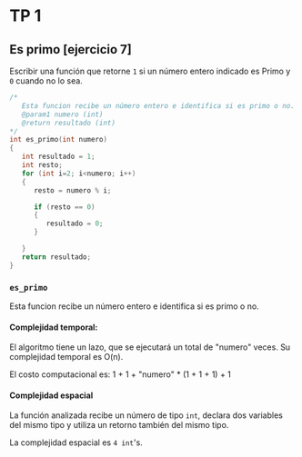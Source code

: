 
# TP 1

## Es primo [ejercicio 7]

Escribir una función que retorne `1` si un número entero indicado es Primo y `0` cuando no lo sea.

```C
/*
   Esta funcion recibe un número entero e identifica si es primo o no.
   @param1 numero (int)
   @return resultado (int)
*/
int es_primo(int numero)
{
   int resultado = 1;
   int resto;
   for (int i=2; i<numero; i++)
   {
      resto = numero % i;

      if (resto == 0)
      {
         resultado = 0;
      }

   }
   return resultado;
}
```

### `es_primo`
Esta funcion recibe un número entero e identifica si es primo o no.

#### Complejidad temporal:
El algoritmo tiene un lazo, que se ejecutará un total de "numero" veces.
Su complejidad temporal es O(n).

El costo computacional es: 1 + 1 + "numero" * (1 + 1 + 1) + 1

#### Complejidad espacial
La función analizada recibe un número de tipo `int`, declara dos variables del mismo tipo y utiliza un retorno también del mismo tipo.

La complejidad espacial es `4 int`'s.